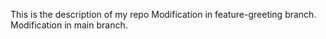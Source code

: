 This is the description of my repo
Modification in feature-greeting branch.
 Modification in main branch.

